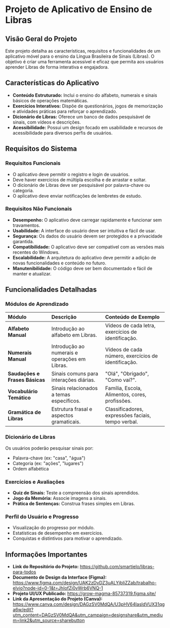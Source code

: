 # Projeto de Aplicativo de Ensino de Libras

## Visão Geral do Projeto

Este projeto detalha as características, requisitos e funcionalidades de um aplicativo móvel para o ensino da Língua Brasileira de Sinais (Libras). O objetivo é criar uma ferramenta acessível e eficaz que permita aos usuários aprender Libras de forma interativa e engajadora.

## Características do Aplicativo

* **Conteúdo Estruturado:** Inclui o ensino do alfabeto, numerais e sinais básicos de operações matemáticas.
* **Exercícios Interativos:** Dispõe de questionários, jogos de memorização e atividades práticas para reforçar o aprendizado.
* **Dicionário de Libras:** Oferece um banco de dados pesquisável de sinais, com vídeos e descrições.
* **Acessibilidade:** Possui um design focado em usabilidade e recursos de acessibilidade para diversos perfis de usuários.

## Requisitos do Sistema

### Requisitos Funcionais

* O aplicativo deve permitir o registro e login de usuários.
* Deve haver exercícios de múltipla escolha e de arrastar e soltar.
* O dicionário de Libras deve ser pesquisável por palavra-chave ou categoria.
* O aplicativo deve enviar notificações de lembretes de estudo.

### Requisitos Não Funcionais

* **Desempenho:** O aplicativo deve carregar rapidamente e funcionar sem travamentos.
* **Usabilidade:** A interface do usuário deve ser intuitiva e fácil de usar.
* **Segurança:** Os dados do usuário devem ser protegidos e a privacidade garantida.
* **Compatibilidade:** O aplicativo deve ser compatível com as versões mais recentes do Windows.
* **Escalabilidade:** A arquitetura do aplicativo deve permitir a adição de novas funcionalidades e conteúdo no futuro.
* **Manutenibilidade:** O código deve ser bem documentado e fácil de manter e atualizar.

## Funcionalidades Detalhadas

### Módulos de Aprendizado

| Módulo | Descrição | Conteúdo de Exemplo | 
| :--- | :--- | :--- |
| **Alfabeto Manual** | Introdução ao alfabeto em Libras. | Vídeos de cada letra, exercícios de identificação. |
| **Numerais Manual** | Introdução ao numerais e operações em Libras. | Vídeos de cada número, exercícios de identificação. |
| **Saudações e Frases Básicas** | Sinais comuns para interações diárias. | "Olá", "Obrigado", "Como vai?". |
| **Vocabulário Temático** | Sinais relacionados a temas específicos. | Família, Escola, Alimentos, cores, profissões. |
| **Gramática de Libras** | Estrutura frasal e aspectos gramaticais. | Classificadores, expressões faciais, tempo verbal. |

### Dicionário de Libras

Os usuários poderão pesquisar sinais por:
* Palavra-chave (ex: "casa", "água") 
* Categoria (ex: "ações", "lugares")
* Ordem alfabética

### Exercícios e Avaliações

* **Quiz de Sinais:** Teste a compreensão dos sinais aprendidos.
* **Jogo da Memória:** Associe imagens a sinais.
* **Prática de Sentenças:** Construa frases simples em Libras.

### Perfil do Usuário e Progresso

* Visualização do progresso por módulo.
* Estatísticas de desempenho em exercícios.
* Conquistas e distintivos para motivar o aprendizado.

## Informações Importantes

* **Link do Repositório do Projeto:** https://github.com/smartielo/libras-para-todos
* **Documento de Design da Interface (Figma):** https://www.figma.com/design/UAK2zDvDZ3uALYjbIiZZab/trabalho-elvio?node-id=0-1&t=JhIofZi0vWrb6VNQ-1
* **Projeto UI/UX Publicado:** https://grow-magma-85737319.figma.site/ 
* **Link da Apresentação do Projeto (Canva):** https://www.canva.com/design/DAGzSV0MdQA/U3pHV64IasIdVUX31qga6w/edit?utm_content=DAGzSV0MdQA&utm_campaign=designshare&utm_medium=link2&utm_source=sharebutton